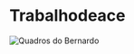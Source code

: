 # Trabalhodeace

![Quadros do Bernardo](https://user-images.githubusercontent.com/88864772/146765722-89513cb6-d7c7-4846-9c2a-1e4c0ce39a60.jpg)

